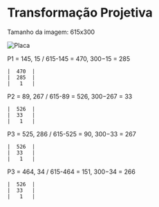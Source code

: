 # Transformação Projetiva

Tamanho da imagem: 615x300

![Placa](/placa-cropped.jpg)

P1 = 145, 15 / 615-145 = 470, 300−15 = 285
```
|  470  |
|  285  |
|   1   |
```

P2 = 89, 267 / 615-89 = 526, 300−267 = 33
```
|  526  |
|  33   |
|   1   |
```


P3 = 525, 286 / 615-525 = 90, 300−33 = 267
```
|  526  |
|  33   |
|   1   |
```

P3 = 464, 34 / 615-464 = 151, 300−34 = 266
```
|  526  |
|  33   |
|   1   |
```